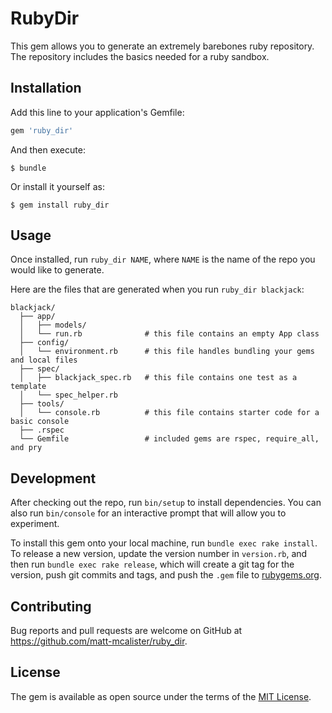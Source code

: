 # RubyDir

This gem allows you to generate an extremely barebones ruby repository.
The repository includes the basics needed for a ruby sandbox.

## Installation

Add this line to your application's Gemfile:

```ruby
gem 'ruby_dir'
```

And then execute:

    $ bundle

Or install it yourself as:

    $ gem install ruby_dir

## Usage

Once installed, run `ruby_dir NAME`, where `NAME` is the name of the repo you
would like to generate.

Here are the files that are generated when you run `ruby_dir blackjack`:

```
blackjack/
  ├── app/                      
  │   ├── models/
  │   └── run.rb              # this file contains an empty App class
  ├── config/
  │   └── environment.rb      # this file handles bundling your gems and local files
  ├── spec/
  │   ├── blackjack_spec.rb   # this file contains one test as a template
  │   └── spec_helper.rb
  ├── tools/
  │   └── console.rb          # this file contains starter code for a basic console
  ├── .rspec                   
  └── Gemfile                 # included gems are rspec, require_all, and pry
```


## Development

After checking out the repo, run `bin/setup` to install dependencies. You can also run `bin/console` for an interactive prompt that will allow you to experiment.

To install this gem onto your local machine, run `bundle exec rake install`. To release a new version, update the version number in `version.rb`, and then run `bundle exec rake release`, which will create a git tag for the version, push git commits and tags, and push the `.gem` file to [rubygems.org](https://rubygems.org).

## Contributing

Bug reports and pull requests are welcome on GitHub at https://github.com/matt-mcalister/ruby_dir.

## License

The gem is available as open source under the terms of the [MIT License](https://opensource.org/licenses/MIT).

